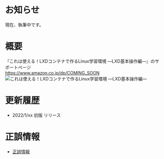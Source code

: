 # お知らせ

現在、執筆中です。

# 概要

『これは使える！LXDコンテナで作るLinux学習環境 ―LXD基本操作編―』のサポートページ  
https://www.amazon.co.jp/dp/COMING_SOON 
![これは使える！LXDコンテナで作るLinux学習環境 ―LXD基本操作編―](https://images-na.ssl-images-amazon.com/images/P/COMING_SOON.09.MZZZZZZZ.jpg)

# 更新履歴

- 2022/1/xx 初版 リリース

# 正誤情報

- [正誤情報](/eratta.md)
